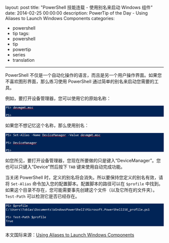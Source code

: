 ﻿layout: post
title: "PowerShell 技能连载 - 使用别名来启动 Windows 组件"
date: 2014-02-25 00:00:00
description: PowerTip of the Day - Using Aliases to Launch Windows Components
categories:
- powershell
- tip
tags:
- powershell
- tip
- powertip
- series
- translation
---
PowerShell 不仅是一个自动化操作的语言，而且是另一个用户操作界面。如果您不喜欢图形界面，那么练习使用 PowerShell 通过简单的别名来启动您需要的工具。

例如，要打开设备管理器，您可以使用它的原始名称：

![](/img/2014-02-25-using-aliases-to-launch-windows-components-001.png)

如果您不想记忆这个名称，那么使用别名：

![](/img/2014-02-25-using-aliases-to-launch-windows-components-002.png)

如您所见，要打开设备管理器，您现在所要做的只是键入“DeviceManager”。您也可以只键入“Device”然后按下 `TAB` 键来使用自动完成功能。

当关闭 PowerShell 时，定义的别名将会消失。所以要保持您定义的别名有效，请将 `Set-Alias` 命令加入您的配置脚本。配置脚本的路径可以在 `$profile` 中找到。如果这个目录不存在，您可能需要事先创建这个文件（以及它所在的文件夹）。`Test-Path` 可以检测它是否已经存在。

![](/img/2014-02-25-using-aliases-to-launch-windows-components-003.png)

<!--more-->
本文国际来源：[Using Aliases to Launch Windows Components](http://community.idera.com/powershell/powertips/b/tips/posts/using-aliases-to-launch-windows-components)
